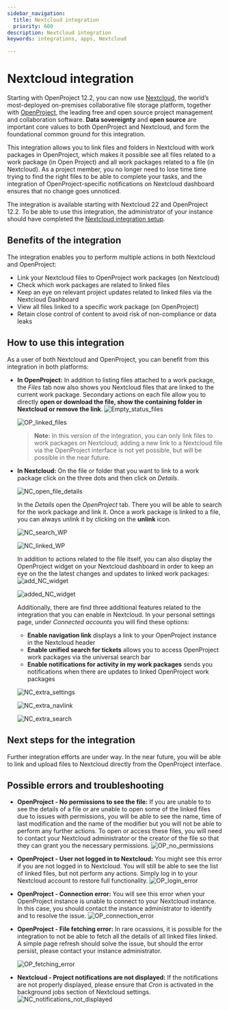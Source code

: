 ```yaml
---
sidebar_navigation:
  title: Nextcloud integration
  priority: 600
description: Nextcloud integration
keywords: integrations, apps, Nextcloud

---
```


# Nextcloud integration

Starting with OpenProject 12.2, you can now use [Nextcloud](https://nextcloud.com/), the world’s most-deployed on-premises collaborative file storage platform, together with [OpenProject](https://www.openproject.org/), the leading free and open source project management and collaboration software. **Data sovereignty** and **open source** are important core values to both OpenProject and Nextcloud, and form the foundational common ground for this integration.

This integration allows you to link files and folders in Nextcloud with work packages in OpenProject, which makes it possible see all files related to a work package (in Open Project) and all work packages related to a file (in Nextcloud). As a project member, you no longer need to lose time time trying to find the right files to be able to complete your tasks, and the integration of OpenProject-specific notifications on Nextcloud dashboard ensures that no change goes unnoticed. 

The integration is available starting with Nextcloud 22 and OpenProject 12.2. To be able to use this integration, the administrator of your instance should have completed the [Nextcloud integration setup](../../system-admin-guide/integrations/nextcloud).

## Benefits of the integration

The integration enables you to perform multiple actions in both Nextcloud and OpenProject:

- Link your Nextcloud files to OpenProject work packages (on Nextcloud)
- Check which work packages are related to linked files
- Keep an eye on relevant project updates related to linked files via the Nextcloud Dashboard
- View all files linked to a specific work package (on OpenProject)
- Retain close control of content to avoid risk of non-compliance or data leaks

## How to use this integration

As a user of both Nextcloud and OpenProject, you can benefit from this integration in both platforms:

- **In OpenProject:**
  In addition to listing files attached to a work package, the _Files_ tab now also shows you Nextcloud files that are linked to the current work package. Secondary actions on each file allow you to directly **open or download the file, show the containing folder in Nextcloud or remove the link**.
  ![Empty_status_files](1_0_00-No_files_linked.png)

  ![OP_linked_files](1_1_00-All_files_available.png)

  > **Note:** In this version of the integration, you can only link files to work packages on Nextcloud; adding a new link to a Nextcloud file via the OpenProject interface is not yet possible, but will be possible in the near future.
  

- **In Nextcloud:**
  On the file or folder that you want to link to a work package click on the three dots and then click on _Details_.
  
  ![NC_open_file_details](Nextcloud_open_file_details.png)
  
  In the _Details_ open the _OpenProject_ tab. There you will be able to search for the work package and link it. Once a work package is linked to a file, you can always unlink it by clicking on the **unlink** icon.

  ![NC_search_WP](0_0_00-File_Relation_Search.png)

  ![NC_linked_WP](0_1_01-File_WP_Actions.png)

  In addition to actions related to the file itself, you can also display the OpenProject widget on your Nextcloud dashboard in order to keep an eye on the the latest changes and updates to linked work packages:
  ![add_NC_widget](Add_OpenProject_widget.png)

  ![added_NC_widget](Nextcloud_dashboard.png)

  Additionally, there are find three additional features related to the integration that you can enable in Nextcloud. In your personal settings page, under *Connected accounts* you will find these options:
  
  - **Enable navigation link** displays a link to your OpenProject instance in the Nextcloud header 
  - **Enable unified search for tickets** allows you to access OpenProject work packages via the universal search bar 
  - **Enable notifications for activity in my work packages** sends you notifications when there are updates to linked OpenProject work packages

  ![NC_extra_settings](Nextcloud_connected_account.png)

  ![NC_extra_navlink](Navigation_link_OpenProject.png)

  ![NC_extra_search](Unified_search.png)


## **Next steps for the integration**

Further integration efforts are under way. In the near future, you will be able to link and upload files to Nextcloud directly from the OpenProject interface.

## Possible errors and troubleshooting

- **OpenProject - No permissions to see the file:** If you are unable to to see the details of a file or are unable to open some of the linked files due to issues with permissions, you will be able to see the name, time of last modification and the name of the modifier but you will not be able to perform any further actions. To open or access these files, you will need to contact your Nextcloud administrator or the creator of the file so that they can grant you the necessary permissions.
  ![OP_no_permissions](1_1_01-Not_all_files_available.png)

- **OpenProject - User not logged in to Nextcloud:** You might see this error if you are not logged in to Nextcloud. You will still be able to see the list of linked files, but not perform any actions. Simply log in to your Nextcloud account to restore full functionality.
  ![OP_login_error](1_0_01-Log_in_error.png)

- **OpenProject - Connection error:** You will see this error when your OpenProject instance is unable to connect to your Nextcloud instance. In this case, you should contact the instance administrator to identify and to resolve the issue.
  ![OP_connection_error](1_0_02-Connection_broken.png)

- **OpenProject - File fetching error:** In rare ocassions, it is possible for the integration to not be able to fetch all the details of all linked files linked. A simple page refresh should solve the issue, but should the error persist, please contact your instance administrator.

  ![OP_fetching_error](1_0_03-Fetching_error.png)

- **Nextcloud - Project notifications are not displayed:** If the notifications are not properly displayed, please ensure that _Cron_ is activated in the background jobs section of Nextcloud settings.
  ![NC_notifications_not_displayed](Cron_job_settings.png)

